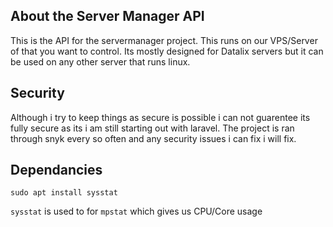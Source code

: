 ## About the Server Manager API
This is the API for the servermanager project. This runs on our VPS/Server of that you want to control. Its mostly designed for Datalix servers but it can be used on any other server that runs linux.

## Security
Although i try to keep things as secure is possible i can not guarentee its fully secure as its i am still starting out with laravel. The project is ran through snyk every so often and any security issues i can fix i will fix.

## Dependancies

```
sudo apt install sysstat
```

`sysstat` is used to for `mpstat` which gives us CPU/Core usage
